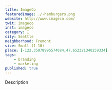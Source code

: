 ```yaml
---
title: ImageCo
featuredImage: ./-hamburgers.png
website: http://www.imageco.com/
twit: imageco
inst: imageco
category: I
city: Seattle
neighborhood: Fremont
size: Small (1-10)
place: [-122.35078995574084,47.652321340259334]
tags:
    - branding
    - marketing
published: true
---
```


Description
